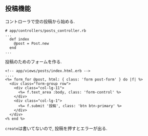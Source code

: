 ## 投稿機能

コントローラで空の投稿から始める.

```
# app/controllers/posts_controller.rb
...
  def index
    @post = Post.new
  end
...
```

投稿のためのフォームを作る.

```
<!-- app/views/posts/index.html.erb -->
....
<%= form_for @post, html: { class: 'form post-form' } do |f| %>
  <div class="form-group row">
    <div class="col-lg-11">
      <%= f.text_area :body, class: 'form-control' %>
    </div>
    <div class="col-lg-1">
      <%= f.submit '投稿', class: 'btn btn-primary' %>
    </div>
  </div>
<% end %>
```

`create`は書いてないので, 投稿を押すとエラーが出る.
